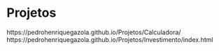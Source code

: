 # Projetos
<p>https://pedrohenriquegazola.github.io/Projetos/Calculadora/
https://pedrohenriquegazola.github.io/Projetos/Investimento/index.html</p>

